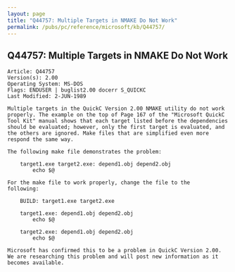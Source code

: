 ```yaml
---
layout: page
title: "Q44757: Multiple Targets in NMAKE Do Not Work"
permalink: /pubs/pc/reference/microsoft/kb/Q44757/
---
```


## Q44757: Multiple Targets in NMAKE Do Not Work

	Article: Q44757
	Version(s): 2.00
	Operating System: MS-DOS
	Flags: ENDUSER | buglist2.00 docerr S_QUICKC
	Last Modified: 2-JUN-1989
	
	Multiple targets in the QuickC Version 2.00 NMAKE utility do not work
	properly. The example on the top of Page 167 of the "Microsoft QuickC
	Tool Kit" manual shows that each target listed before the dependencies
	should be evaluated; however, only the first target is evaluated, and
	the others are ignored. Make files that are simplified even more
	respond the same way.
	
	The following make file demonstrates the problem:
	
	    target1.exe target2.exe: depend1.obj depend2.obj
	        echo $@
	
	For the make file to work properly, change the file to the
	following:
	
	    BUILD: target1.exe target2.exe
	
	    target1.exe: depend1.obj depend2.obj
	        echo $@
	
	    target2.exe: depend1.obj depend2.obj
	        echo $@
	
	Microsoft has confirmed this to be a problem in QuickC Version 2.00.
	We are researching this problem and will post new information as it
	becomes available.
